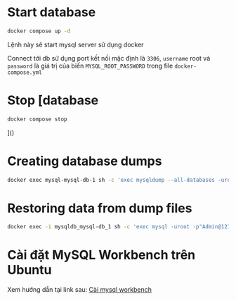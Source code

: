 # Start database

```bash
docker compose up -d
```
Lệnh này sẽ start mysql server sử dụng docker

Connect tới db sử dụng port kết nối mặc định là `3306`, `username` root và `password` là giá trị của biến `MYSQL_ROOT_PASSWORD` trong file `docker-compose.yml`

# Stop [database
```bash
docker compose stop
```
]()
# Creating database dumps
```bash
docker exec mysql-mysql-db-1 sh -c 'exec mysqldump --all-databases -uroot -p"Admin@123"' > db-dumps/all-databases.sql
```

# Restoring data from dump files
```bash
docker exec -i mysqldb_mysql-db_1 sh -c 'exec mysql -uroot -p"Admin@123"' < db-dumps/all-databases.sql
```

# Cài đặt MySQL Workbench trên Ubuntu

Xem hướng dẫn tại link sau: [Cài mysql workbench](https://robert28893.github.io/blog/databases/mysql/install-mysql-workbench/)